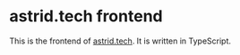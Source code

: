 # astrid.tech frontend

This is the frontend of [astrid.tech](https://astrid.tech). It is written in
TypeScript.
